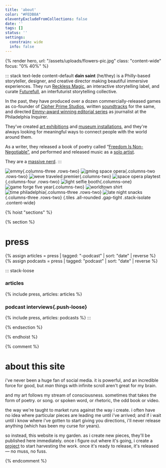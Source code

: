 ```yaml
---
title: 'about'
color: "#FEDB8A"
eleventyExcludeFromCollections: false
date: ''
tags: []
status: ''
settings:
  constrain: wide
  info: false
---
```


{% render hero,
  url: "/assets/uploads/flowers-pic.jpg"
  class: "content-wide"
  focus: "0% 40%"
%}

::: stack text-lede content-default
**dain saint** (he/they) is a Philly-based storyteller, designer, and creative director making beautiful immersive experiences. They run [Reckless Magic](/reckless-magic), an interactive storytelling label, and curate [Futurefull](https://futurefull.org), an interfuturist storytelling collective.

In the past, they have produced over a dozen commercially-released games as co-founder of [Cipher Prime Studios](https://cipherprime.com), written [soundtracks](/composing) for the same, and directed [Emmy-award winning editorial series](https://inquirer.com/wildestdreams) as journalist at the Philadelphia Inquirer. 

They've created [art exhibitions](https://wevetraveledsofar.com) and [museum installations](https://www.phillyseaport.org/exhibits/river-alive/), and they're always looking for meaningful ways to connect people with the world around them.

As a writer, they released a book of poetry called “[Freedom Is Non-Negotiable”](/freedom-is-non-negotiable), and performed and released music as a [solo artist](/city-dont-sing). 

They are a [massive nerd](https://open.spotify.com/episode/6hQ97u9zBcIeSTl6EOGuY4?si=qeF6CsxpRI-jK2EaLv851Q).
:::

![emmy](/assets/uploads/IMG_8373.jpg){.columns-three .rows-two}
![gming space opera](/assets/uploads/6210c93a0861519ea1b72a42b807.JPG){.columns-two .rows-two}
![weve traveled premier](/assets/uploads/will_and_dain.png){.columns-two}
![space opera playtest](/assets/uploads/gming.jpg){.columns-four .rows-two}
![light selfie booth](/assets/uploads/light_selfie_booth-2.jpg){.columns-one}
![game forge five year](/assets/uploads/showcase.jpg){.columns-two}
![worldtown shirt](/assets/uploads/0F1CE2AA-22F3-4DCC-B61D-53F30A076E74.JPG)
![time philadelphia](/assets/uploads/DSCF1338LG.jpg){.columns-three .rows-two}
![late night snacks](/assets/uploads/211001_Beardmobile_039.jpg){.columns-three .rows-two} {.tiles .all-rounded .gap-tight .stack-isolate .content-wide}

{% hoist "sections" %}

{% section %}
# press

{% assign articles = press | tagged: "-podcast" | sort: "date" | reverse %}
{% assign podcasts = press | tagged: "podcast" | sort: "date" | reverse %}

::: stack-loose
### articles
{% include press, articles: articles %}

### podcast interviews{.push-loose}
{% include press, articles: podcasts %}
:::

{% endsection %}


{% endhoist %}





{% comment %}
# about this site

i've never been a huge fan of social media. it is powerful, and an incredible force for good, but _man_ things with infinite scroll aren't great for my brain.

and my art follows my stream of consciousness. sometimes that takes the form of poetry. or song. or spoken word, or rhetoric, the odd book or video.

the way we're taught to market runs against the way i create. i often have no idea where particular pieces are leading me until i've arrived; and if i wait until i know where i've gotten to start giving you directions, i'll never release anything (which has been my curse for years).

so instead, this website is my garden. as i create new pieces, they'll be published here immediately. once i figure out where it's going, i create a [project](/projects) to start harvesting the work. once it's ready to release, it's released — no muss, no fuss.

{% endcomment %}

